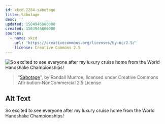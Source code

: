 ```yaml
---
id: xkcd.2284-sabotage
title: Sabotage
desc: ''
updated: 1584946800000
created: 1584946800000
sources:
  - name: xkcd
    url: 'https://creativecommons.org/licenses/by-nc/2.5/'
    license: Creative Commons 2.5
---
```

![So excited to see everyone after my luxury cruise home from the World Handshake Championships!](https://imgs.xkcd.com/comics/sabotage.png)
> "[Sabotage](https://xkcd.com/2284/)", by Randall Munroe, licensed under Creative Commons Attribution-NonCommercial 2.5 License

## Alt Text
So excited to see everyone after my luxury cruise home from the World Handshake Championships!
